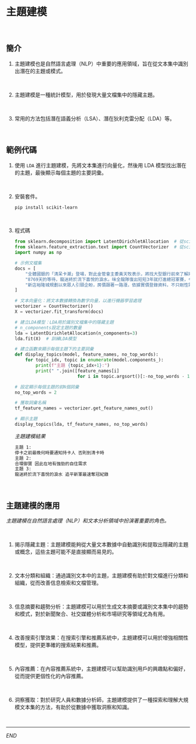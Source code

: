# 主題建模

<br>

## 簡介

1. 主題建模也是自然語言處理（NLP）中重要的應用領域，旨在從文本集中識別出潛在的主題或模式。

<br>

2. 主題建模是一種統計模型，用於發現大量文檔集中的隱藏主題。

<br>

3. 常用的方法包括潛在語義分析（LSA）、潛在狄利克雷分配（LDA）等。


<br>

## 範例代碼

1. 使用 `LDA` 進行主題建模，先將文本集進行向量化，然後用 LDA 模型找出潛在的主題，最後顯示每個主題的主要詞彙。

<br>

2. 安裝套件。

    ```bash
    pip install scikit-learn
    ``` 

<br>

3. 程式碼

    ```python
    from sklearn.decomposition import LatentDirichletAllocation  # 從scikit-learn導入LDA模型
    from sklearn.feature_extraction.text import CountVectorizer  # 從scikit-learn導入文本向量化工具
    import numpy as np

    # 示例文檔集
    docs = [
        "全體國銀的「清呆卡潮」登場，對此金管會主委黃天牧表示，將找大型銀行前來了解兩件事，一是有否在30天前通知民眾要停卡？另一為紅利點數在清卡的同時，是否有作妥適的安排，金管會將主動找大型發卡銀行來開會討論，了解時程與作法是否完整保障到民眾的權益。立委林楚茵今日質詢關注清卡機制的配套作業是否完善；她指出，目前金管會的信用卡業務機構管理辦法規定，銀行在相關權益或優惠變動前60天要通知持卡人，但在正式停卡之前，是否要再行通知，另外，包括停卡之後，卡片裡的紅利、回饋金、里程數等累點，是否就全部沒有，另外她也關注是否影響到卡友的信用評等？銀行局長莊琇媛則回應，目前的確未明文規定，停卡之前最晚何時要通知持卡人，因此仍回歸銀行的契約規定；若以業界普遍作法來看，多半是在停卡之前30天通知。至於紅利積點是否一併被取消，莊琇媛表示會向銀行進一步了解。據了解，現在銀行作法各家不一，但多半會要求卡戶在清卡之前，就要用掉全部的紅利點數，否則到清卡時，就一切「歸零」。林楚茵則認為，當愈來愈多銀行加入清卡行列之後，金管會應該提出統一規範，以免持卡人權益被傷害。",
        "8769天的等待，龍迷終於流下喜悅的淚水。味全龍隊復出短短3年就打進總冠軍賽，今晚在第7戰以6：3擊敗樂天桃猿隊拿下隊史第5冠，天母棒球場漫天鮮紅色彩帶飛舞，補起了中斷20年的歲月，追平新軍最速奪冠紀錄。",
        "新店裕隆城規劃以來眾人引頸企盼，房價跟著一路漲，依據實價登錄資料，不只剛性需求一般住宅上漲，周邊高總價的社區增值空間更是驚人。其中位於寶強路的「合環御寶」，今年3筆轉手交易都增值，其中中高樓層一戶，總面積約108坪，今年以總價7,800萬元轉手，持有9年大賺1,200萬元。「合環御寶」另外2筆交易雖然增值沒有這麼多，但也分別有920萬、691萬的增值，而增值691萬元這筆，註明是親友交易，可能因此增值空間較小。不僅「合環御寶」今年轉售獲利亮眼，位在寶橋路的「寶徠花園」中高樓也有一戶以5688萬元轉手，持有10年獲利1,620萬元。大家房屋企畫研究室總監郎美囡表示，新店裕隆城周邊原本的生活機能就相當成熟，其靠近捷運七張站，原本就有家樂福、寶雅等賣場，商家林立，學區也很完整，也鄰近新店產業園區，因此在地有強勁的自住需求。今年雖然整體買氣不佳，但生活便利性高的蛋黃區房價仍然上揚，尤其裕隆城開幕，除了帶入就業人口，誠品旗艦店進駐添加光彩，周邊高總價住宅的價格成長空間完全不輸雙北其它強勢區。"
    ]

    # 文本向量化：將文本數據轉換為數字向量，以進行機器學習處理
    vectorizer = CountVectorizer()
    X = vectorizer.fit_transform(docs)

    # 建立LDA模型：LDA用於識別文檔集中的隱藏主題
    # n_components設定主題的數量
    lda = LatentDirichletAllocation(n_components=3)  
    lda.fit(X)  # 訓練LDA模型

    # 建立函數來顯示每個主題下的主要詞彙
    def display_topics(model, feature_names, no_top_words):
        for topic_idx, topic in enumerate(model.components_):
            print(f"主題 {topic_idx+1}:")
            print(" ".join([feature_names[i]
                            for i in topic.argsort()[:-no_top_words - 1:-1]]))

    # 設定顯示每個主題的前N個詞彙
    no_top_words = 2

    # 獲取詞彙名稱
    tf_feature_names = vectorizer.get_feature_names_out()

    # 顯示主題
    display_topics(lda, tf_feature_names, no_top_words)
    ```
    _主題建模結果_
    ```bash
    主題 1:
    停卡之前最晚何時要通知持卡人 否則到清卡時
    主題 2:
    合環御寶 因此在地有強勁的自住需求
    主題 3:
    龍迷終於流下喜悅的淚水 追平新軍最速奪冠紀錄
    ```

<br>

## 主題建模的應用

_主題建模在自然語言處理（NLP）和文本分析領域中扮演著重要的角色。_

<br>

1. 揭示隱藏主題：主題建模能夠從大量文本數據中自動識別和提取出隱藏的主題或概念，這些主題可能不是直接顯而易見的。

<br>

2. 文本分類和組織：通過識別文本中的主題，主題建模有助於對文檔進行分類和組織，從而改善信息檢索和文檔管理。

<br>

3. 信息摘要和趨勢分析：主題建模可以用於生成文本摘要或識別文本集中的趨勢和模式，對於新聞聚合、社交媒體分析和市場研究等領域尤為有用。

<br>

4. 改善搜索引擎效果：在搜索引擎和推薦系統中，主題建模可以用於增強相關性模型，提供更準確的搜索結果和推薦。

<br>

5. 內容推薦：在內容推薦系統中，主題建模可以幫助識別用戶的興趣點和偏好，從而提供更個性化的內容推薦。

<br>

6. 洞察獲取：對於研究人員和數據分析師，主題建模提供了一種探索和理解大規模文本集的方法，有助於從數據中獲取洞察和知識。


<br>

---

_END_